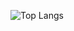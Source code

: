 ![Top Langs](https://github-readme-stats.vercel.app/api/top-langs/?username=jafarm83&layout=compact)

